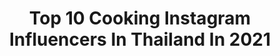 ---
title: Top 10 Cooking Instagram Influencers In Thailand In 2021
description: >-
  Find top cooking Instagram influencers in Thailand in 2021. Most popular hashtags: #thaifood #healthyfood #cleanfood.
platform: Instagram
hits: 38
text_top: Identify the top-rated Instagram profiles on inBeat.
text_bottom: Our platform holds 38 Instagram influencers like this in Thailand for you to pitch.
profiles:
  - username: "jujuzzy"
    fullname: >-
      J U . ♡
    bio: >-
      Bangkok, Thailand ✈️ TAX 🍳Cooking lover Contact for work : DM
    location: "Thailand"
    followers: 442482
    engagement: 150
    commentsToLikes: 0.002033
    id: ckf5n4zr7wr9r0j235ynz3tdy
    verified: false
    hashtags: "#valahuahin"
  - username: "cookingdarlingg"
    fullname: >-
      cookingdarlingg
    bio: >-
      Homemade food🍳🍔🍕🥗🍛🍲 👩🏻‍🍳Darling ’s food diary Shop : @iamkitchenware.bkk ทำง่าย กินง่าย สไตล์ DL💕 #cookingdarlingg
    location: "Thailand"
    followers: 14437
    engagement: 536
    commentsToLikes: 0.086733
    id: ck6u78q8ek40v0j71pone098r
    verified: false
    hashtags: "#ketothailand, #spaghetti, #foodporn, #thaifood"
  - username: "kittyart_healthy"
    fullname: >-
      Kittyart Healthy
    bio: >-
      🥑 Healthy Food 🍳 Easy Cooking 🧘‍♀️ Workout 👩‍💼 Owner @avalonhealthydrink ❤️ My Life at IG : @kittyart 💛 Start 7Dec18 💜 เราจะแก่แบบมีคุณภาพ
    location: "Thailand"
    followers: 31601
    engagement: 115
    commentsToLikes: 0.162954
    id: ckap93ztpr1z50i78s0lsm1tq
    verified: false
    hashtags: ""
  - username: "ueelicious"
    fullname: >-
      ueelicious (ยุ้ย)*
    bio: >-
      🏋️‍♀️Workout 🥑Healthy Food 🍳Cooking 📸Photography ✈️Traveler❣️Hopeless Romantic 🌈For Work : Direct Message #HappyUee #Ueeliciouscuisine
    location: "Thailand"
    followers: 26317
    engagement: 82
    commentsToLikes: 0.133607
    id: ckaov4dob2zwp0i78ccb36dgc
    verified: false
    hashtags: "#happyuee, #ueeliciouscuisine, #ueelicious, #ueeliciouseating"
  - username: "on_lyy13"
    fullname: >-
      Gin Gub ON 🇹🇭 food lover
    bio: >-
      ชอบถ่ายรูปอาหาร รีวิวแบบบ้านๆ cooking 🍳eating🍰 💄healthy🍃 ติดต่อรีวิวได้ทาง DM น่ะค่ะ
    location: "Thailand"
    followers: 72700
    engagement: 66
    commentsToLikes: 0.091173
    id: ck6u78h53k2xv0j71y95r4adf
    verified: false
    hashtags: "#aroiibkk, #instgram, #wongnai, #foodblogers"
  - username: "chermiaeverything"
    fullname: >-
      C H E R M i A
    bio: >-
      💃🏻เชอเมีย เอฟ~วรี่~ติง 🇹🇭 👩🏻‍🍳Cooking 🍳อาหารคลีนแบบง่ายๆ✨ 🥦Clean สายกลาง Fed 2018 🧘🏻‍♀️ปรับเปลี่ยน ทัศนคติ ก็สุขใจ 💙
    location: "Thailand"
    followers: 11294
    engagement: 336
    commentsToLikes: 0.064786
    id: ck8sy6ttsjwun0j78eepwg3mf
    verified: false
    hashtags: ""
  - username: "candyhealthy"
    fullname: >-
      candyhealthy
    bio: >-
      ความสุขเกิดขึ้นได้ทุกวัน 💄🍰🐱🍻🍳📷 Healthy food | Easy cooking🌈🍓🌽🐣🍏🍇🍌🍊🌈 Workout💪💪 🚫ห้ามนำรูปไปใช้โดยไม่ได้รับอนุญาตนะคะ ยกเว้นเจ้าของผลิตภัณฑ์ค่ะ❌❌
    location: "Thailand"
    followers: 63198
    engagement: 145
    commentsToLikes: 0.085681
    id: ck0txojdyjwca0i19b9op92d1
    verified: false
    hashtags: "#snack, #lunch, #dinner, #fitterfoodth"
  - username: "indy_cute"
    fullname: >-
      INDY
    bio: >-
      💃🏻🎤🎶 #My name is Indy, I love Dancing / singing / cooking / travelling / photographing #Thailand #Kids Run by mom Thank you for following
    location: "Thailand"
    followers: 65158
    engagement: 270
    commentsToLikes: 0.008542
    id: ckap93ixkr00y0i782gbymhhk
    verified: false
    hashtags: "#indy7, #riderhorse, #tbinyourarea, #126"
  - username: "jaru.chada"
    fullname: >-
      my name is "Jaru"
    bio: >-
      ACSP#20 | BMI#13 BME#3 ♡Enjoy eating & cooking♡ 🧸𝓦𝓮𝓵𝓬𝓸𝓶𝓮 𝓽𝓸 𝓶𝔂 𝔀𝓸𝓻𝓵𝓭 🌻🌤
    location: "Thailand"
    followers: 26815
    engagement: 140
    commentsToLikes: 0.027443
    id: ckap94g8gr3ym0i78u7dzuy5u
    verified: false
    hashtags: ""
  - username: "zomxandfoods"
    fullname: >-
      ZOMX's cooking diary
    bio: >-
      อาหารสไตล์บ้านๆง่ายๆ กดเซฟไว้ทำตามได้เลยค่า👌 - 🇹🇭 Thai-style home cooking 🍳 ชอบทำอาหารหลากหลายแนว 🍜 คลีน โลว์คาร์บ คีโต กับข้าวทั่วไป 👧 by @zomx -1990
    location: "Thailand"
    followers: 77660
    engagement: 45
    commentsToLikes: 0.020048
    id: ckapcp3hv4muh0i78ilvz8der
    verified: false
    hashtags: "#homecooking, #wongnai, #veganthailand, #aroi"
---